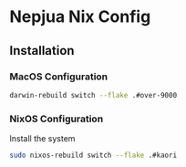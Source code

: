 # Nepjua Nix Config

## Installation

### MacOS Configuration

```sh
darwin-rebuild switch --flake .#over-9000
```

### NixOS Configuration

Install the system

```sh
sudo nixos-rebuild switch --flake .#kaori
```
